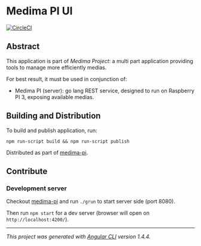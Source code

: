 # Medima PI UI

[![CircleCI](https://circleci.com/gh/TomDush/medima-pi-ui.svg?style=svg)](https://circleci.com/gh/TomDush/medima-pi-ui)

## Abstract

This application is part of *Medima Project*: a multi part application providing tools to manage more efficiently medias.

For best result, it must be used in conjunction of:

* Medima PI (server): go lang REST service, designed to run on Raspberry PI 3, exposing available medias.

## Building and Distribution

To build and publish application, run:

    npm run-script build && npm run-script publish

Distributed as part of [medima-pi](https://github.com/TomDush/medima-pi).

## Contribute

### Development server

Checkout [medima-pi](https://github.com/TomDush/medima-pi) and run `./grun` to start server side (port 8080).  

Then run `npm start` for a dev server (browser will open on `http://localhost:4200/`).


---------------------------------------

_This project was generated with [Angular CLI](https://github.com/angular/angular-cli) version 1.4.4._
